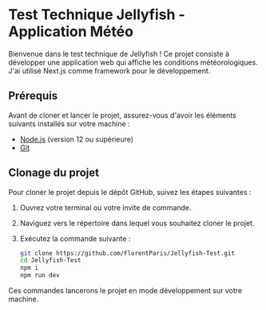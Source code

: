 # Test Technique Jellyfish - Application Météo

Bienvenue dans le test technique de Jellyfish ! Ce projet consiste à développer une application web qui affiche les conditions météorologiques. J'ai utilisé Next.js comme framework pour le développement.

## Prérequis

Avant de cloner et lancer le projet, assurez-vous d'avoir les éléments suivants installés sur votre machine :

- [Node.js](https://nodejs.org) (version 12 ou supérieure)
- [Git](https://git-scm.com)

## Clonage du projet

Pour cloner le projet depuis le dépôt GitHub, suivez les étapes suivantes :

1. Ouvrez votre terminal ou votre invite de commande.
2. Naviguez vers le répertoire dans lequel vous souhaitez cloner le projet.
3. Exécutez la commande suivante :

   ```bash
   git clone https://github.com/FlorentParis/Jellyfish-Test.git
   cd Jellyfish-Test
   npm i
   npm run dev

Ces commandes lancerons le projet en mode développement sur votre machine.
